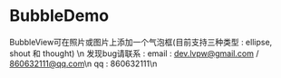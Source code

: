 BubbleDemo
==========
BubbleView可在照片或图片上添加一个气泡框(目前支持三种类型 : ellipse, shout 和 thought) \n
发现bug请联系 : email : dev.lvpw@gmail.com / 860632111@qq.com\n
                 qq   : 860632111\n
